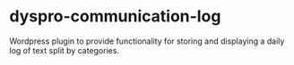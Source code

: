 # dyspro-communication-log
Wordpress plugin to provide functionality for storing and displaying a daily log of text split by categories.
